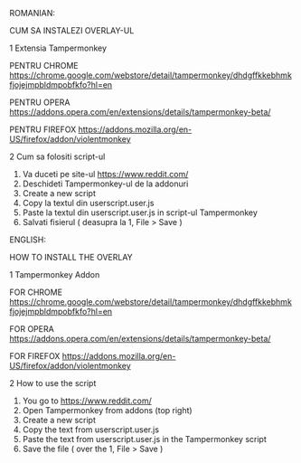 ROMANIAN:

CUM SA INSTALEZI OVERLAY-UL

1 Extensia Tampermonkey

PENTRU CHROME https://chrome.google.com/webstore/detail/tampermonkey/dhdgffkkebhmkfjojejmpbldmpobfkfo?hl=en

PENTRU OPERA https://addons.opera.com/en/extensions/details/tampermonkey-beta/

PENTRU FIREFOX https://addons.mozilla.org/en-US/firefox/addon/violentmonkey

2 Cum sa folositi script-ul

1) Va duceti pe site-ul https://www.reddit.com/
2) Deschideti Tampermonkey-ul de la addonuri
3) Create a new script
4) Copy la textul din userscript.user.js
5) Paste la textul din userscript.user.js in script-ul Tampermonkey
6) Salvati fisierul ( deasupra la 1, File > Save )


ENGLISH:

HOW TO INSTALL THE OVERLAY

1 Tampermonkey Addon

FOR CHROME https://chrome.google.com/webstore/detail/tampermonkey/dhdgffkkebhmkfjojejmpbldmpobfkfo?hl=en

FOR OPERA https://addons.opera.com/en/extensions/details/tampermonkey-beta/

FOR FIREFOX https://addons.mozilla.org/en-US/firefox/addon/violentmonkey

2 How to use the script

1) You go to https://www.reddit.com/
2) Open Tampermonkey from addons (top right)
3) Create a new script
4) Copy the text from userscript.user.js
5) Paste the text from userscript.user.js in the Tampermonkey script
6) Save the file ( over the 1,  File > Save )
